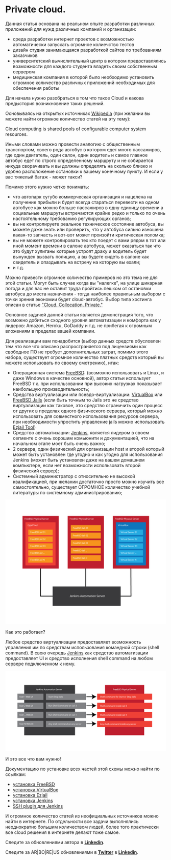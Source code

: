 # Private cloud.

Данная статья основана на реальном опыте разработки различных приложений для нужд различных компаний и организации:

* среда разработки интернет проектов с возможностью автоматически запускать огромное колиечство тестов
* дизайн студия занимающаяся разработкой сайтов по требованиям заказчиков
* университетский вычислительный центр в котором предоставлялись  возможности для каждого студента владеть своим собственным сервером 
* медицинская компания в которой было необходимо установить  огромное количество различных приложений необходимых для обеспечения работы

Для начала нужно разобраться в том что такое Cloud и какова предыстория возникновение таких решений.

Основываясь на открытых источниках [Wikipedia](https://en.wikipedia.org/wiki/Cloud_computing) (при желании вы можете найти огромное количество статей на эту тему): 

Cloud computing is shared pools of configurable computer system resources.

Иными словами можно провести аналогию с общественным транспортом, своего рода автобус в котором едет много пассажиров, где один двигатель, один салон, один водитель и самое главное автобус едет по строго определенному маршруту и не собирается никуда сворачивать и вы должны определять на сколько близко и удобно расположение остановки к вашему конечному пункту. И если у вас тяжелый багаж - может такси?

Помимо этого нужно четко понимать:

* что автопарк сугубо коммерческая организация и нацелена на получение прибыли и будет всегда стараться перевезти на одном автобусе как можно больше пассажиров в одну единицу времени а социальные маршруты встречаются крайне редко и только по очень настоятельному требованию регулирующих органов;
* вы не контролируете реальное техническое состояние автобуса, вы можете даже знать или проверить, что у автобуса сильно изношена какая-то запчасть и вот-вот может произойти критическая поломка;
* вы не можете контролировать тех кто поедет с вами рядом в тот или иной момент времени в салоне автобуса, может оказаться так что это будут хулиганы которые устроят драку и водитель будет вынужден вызвать полицию, а вы будете сидеть в салоне как свидетель и опаздывать на встречу на которую вы ехали;
* и т.д.

Можно привести огромное количество примеров но это тема не для этой статьи. Могут быть случае когда вы "налегке", на улице шикарная погода и для вас не оставит труда пройтись пешком от остановки автобуса до места назначения - тогда наиболее правильным выбором с точки зрения экономии будет cloud-автобус. Выбор типа хостинга описан в статье ["Cloud. Collocation. Private."](https://github.com/ArboreusSystems/arboreus_articles/blob/master/data_storage/cloud_collocation_private/rus.cloud_collocation_private.md)

Основное задачей данной статьи является демонстрация того, что возможно добиться сходного уровня автоматизации и комфорта как у лидеров: Amazon, Heroku, GoDaddy и т.д. не прибегая к огромным вложениям в пределах вашей компании.

Для реализации вам понадобится (выбор данных средств обусловлен тем что все что описано распространяется под лицензиями как свободное ПО не требует дополнительных затрат, помимо этого набора, существует огромное количество платных средств который вы можете использовать по своему смотрению), итак:

* Операционная система [FreeBSD](https://www.freebsd.org):  (возможно использовать и Linux, и даже Windows в качестве основной), автор статьи использует FreeBSD т.к. при использовании при высоких нагрузках показывает наибольшую производительность;
* Средства виртуализации или псевдо-виртуализации: [VirtualBox](https://www.virtualbox.org/wiki/Downloads) или [FreeBSD Jails](https://www.freebsd.org/doc/handbook/jails.html) (если быть точным то Jails это не средство виртуализации как таковое, это средство ограничить один процесс от других в пределах одного физического сервера, который можно использовать для совместного использования ресурсов сервера, при необходимости упростить управление jails можно использовать [Ezjail Tool](https://www.freebsd.org/doc/handbook/jails-ezjail.html))
* Средство автоматизации: [Jenkins](https://jenkins.io), является лидером в своем сегменте с очень хорошим комьюнити и документацией, что на начальном этапе моет быть очень важно;
* 2 сервера, один физический для организации host и второй который может быть установлен где угодно и как угодно для использования Jenkins (может быть установлен даже на вашем домашнем компьютере, если нет возможности использовать второй физический сервер);
* Системный администратор с относительно не высокой квалификацией, при желании достаточно просто можно изучить все самостоятельно, существует ОГРОМНОЕ количество учебной литературы по системному администрированию;

![](https://raw.githubusercontent.com/ArboreusSystems/arboreus_articles/master/freebsd/private_cloud/illustrations/private_cloud_001.png)

Как это работает?

Любое средство виртуализации предоставляет возможность управления им по средствам использования командной строки (shell command). В свою очередь [Jenkins](https://jenkins.io) как средство автоматизации предоставляет UI и средство исполнения shell command на любом сервере подключенном к нему. 

![](https://raw.githubusercontent.com/ArboreusSystems/arboreus_articles/master/freebsd/private_cloud/illustrations/private_cloud_002.png)

И это все что вам нужно!

Документацию по установке всех частей этой схемы можно найти по ссылкам:

* [установка FreeBSD](https://www.freebsd.org/doc/handbook/bsdinstall.html)
* [установка VirtualBox](https://www.freebsd.org/doc/handbook/virtualization-host-virtualbox.html)
* [установка Ezjail](https://www.freebsd.org/doc/handbook/jails-ezjail.html)
* [установка Jenkins](https://wiki.jenkins.io/display/JENKINS/FreeBSD)
* [SSH plugin для Jenkins](https://wiki.jenkins.io/display/JENKINS/SSH+plugin)

И огромное количество статей из неофициальных источников можно найти в интернете. По отдельности все задачи выполнялись неоднократно большим количеством людей, более того практически все cloud решения в интернете делают тоже самое.

Следите за обновлениями автора в [**Linkedin**](https://www.linkedin.com/in/alexandr-kirilov-3365b992/).

Следите за AR|BO|RE|US обновлениями в [**Twitter**](https://twitter.com/ArboreusSystems) в [**Linkedin**](www.linkedin.com/company/arboreus-systems/).






